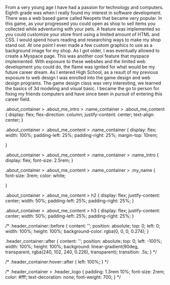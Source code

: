 From a very young age I have had a passion for technology and
computers. Eighth grade was when I really found my interest in
software development. There was a web based game called Neopets that
became very popular. In this game, as your progressed you could open
as shop to sell items you collected while adventuring with your pets.
A feature was implemented so you could customize your store front
using a limited amount of HTML and CSS. I would spend hours reading
and researching ways to make my shop stand out. At one point I even
made a few custom graphics to use as a background image for my shop.
As I got older, I was eventually allowed to create a Myspace page.
This was another cool feature that myspace implemented. With exposure
to these websites and the limited web development you could do, the
flame was ignited for what would be my future career dream. As I
entered High School, as a result of my previous exposure to web design
I was enrolled into the game design and web design programs. The game
design class was very interesting, we learned the basics of 3d
modeling and visual basic. I became the go to person for fixing my
friends computers and have since been in pursuit of entering this
career field.





.about_container > .about_me_intro > .name_container > .about_me_content {
    display: flex;
    flex-direction: column;
    justify-content: center;
    text-align: center;
}

.about_container > .about_me_content > .name_container {
    display: flex;
    width: 100%;
    padding-left: 25%;
    padding-right: 25%;
    margin-top: 10rem;

}

.about_container > .about_me_content > .name_container > .name_intro {
    display: flex;
    font-size: 2.5rem;
}

.about_container > .about_me_content > .name_container > .my_name {
    font-size: 3rem;
    color: white;

}

.about_container > .about_me_content > h2 {
    display: flex;
    justify-content: center;
    width: 50%;
    padding-left: 25%;
    padding-right: 25%;
}

.about_container > .about_me_content > h3 {
    display: flex;
    justify-content: center;
    width: 50%;
    padding-left: 25%;
    padding-right: 25%;
}






/* .header_container::before {
    content: '';
    position: absolute;
    top: 0;
    left: 0;
    width: 100%;
    height: 100%;
    background-color: rgba(0, 0, 0, 0.274);
}

.header_container::after {
    content: '';
    position: absolute;
    top: 0;
    left: -100%;
    width: 100%;
    height: 100%;
    background: linear-gradient(90deg, transparent, rgba(240, 102, 240, 0.226), transparent);
    transition: .5s;
} */

/* .header_container:hover::after {
    left: 100%;
} */

/* .header_container > .header_logo {
    padding: 1.3rem 10%;
    font-size: 2rem;
    color: #fff;
    text-decoration: none;
    font-weight: 700;
} */